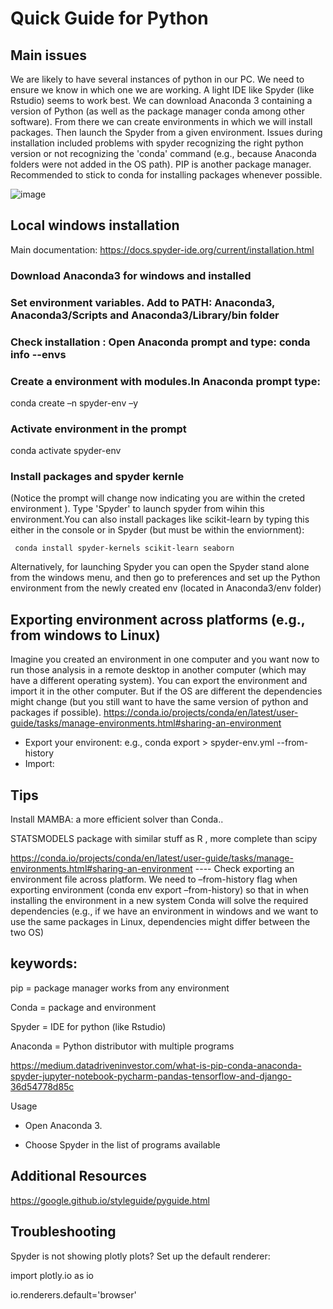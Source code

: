 # Quick Guide for Python 

## Main issues 

We are likely to have several instances of python in our PC. We need to ensure we know in which one we are working. A light IDE like Spyder (like Rstudio) seems to work best. We can download Anaconda 3 containing a version of Python (as well as the package manager conda among other software). From there we can create environments in which we will install packages. Then launch the Spyder from a given environment. Issues during installation included problems with spyder recognizing the right python version or not recognizing the 'conda' command (e.g., because Anaconda folders were not added in the OS path). PIP is another package manager. Recommended to stick to conda for installing packages whenever possible.  

 
![image](https://user-images.githubusercontent.com/13642762/196428250-73ba1867-fdcf-4413-b013-8b410bb9ca05.png)



## Local windows installation 

Main documentation: https://docs.spyder-ide.org/current/installation.html  

### Download Anaconda3 for windows and installed  

### Set environment variables. Add to PATH: Anaconda3, Anaconda3/Scripts and Anaconda3/Library/bin folder 

### Check installation : Open Anaconda prompt and type: conda info --envs 

### Create a environment with modules.In Anaconda prompt type:   
  conda create –n spyder-env –y  

### Activate environment in the prompt  
conda activate spyder-env 

### Install packages and spyder kernle 
(Notice the prompt will change now indicating you are within the creted environment ). Type 'Spyder' to launch spyder from wihin this environment.You can also install  packages like scikit-learn by typing this either in the console or in Spyder (but must be within the enviornment): 
    
     conda install spyder-kernels scikit-learn seaborn   

Alternatively, for launching Spyder you can open the Spyder stand alone from the windows menu, and then go to preferences and set up the Python environment from the newly created env (located in Anaconda3/env folder) 
 
## Exporting environment across platforms (e.g., from windows to Linux)
Imagine you created an environment in one computer and you want now to run those analysis in a remote desktop in another computer (which may have a different operating system). You can export the environment and import it in the other computer. But if the OS are different the dependencies might change (but you still want to have the same version of python and packages if possible). 
https://conda.io/projects/conda/en/latest/user-guide/tasks/manage-environments.html#sharing-an-environment 

- Export your environent:  e.g., conda export > spyder-env.yml --from-history
- Import: 



## Tips

Install MAMBA: a more efficient solver than Conda.. 

STATSMODELS package with similar stuff as R , more complete than scipy 

https://conda.io/projects/conda/en/latest/user-guide/tasks/manage-environments.html#sharing-an-environment  ---- Check exporting an environment file across platform. We need to –from-history flag when exporting environment (conda env export  –from-history) so that in when installing the environment in a new system Conda will solve the required dependencies (e.g., if we have an environment in windows and we want to use the same packages in Linux,  dependencies might differ between the two OS)  

 

## keywords:  

pip = package manager works from any environment  

Conda = package and environment  

Spyder = IDE for python (like Rstudio) 

Anaconda =  Python distributor with multiple programs 

https://medium.datadriveninvestor.com/what-is-pip-conda-anaconda-spyder-jupyter-notebook-pycharm-pandas-tensorflow-and-django-36d54778d85c 

 

Usage  

- Open Anaconda 3.  

- Choose Spyder in the list of programs available  

 

## Additional Resources 

 

https://google.github.io/styleguide/pyguide.html  

 

## Troubleshooting  

 

Spyder is not showing plotly plots? Set up the default renderer:  

 

import plotly.io as io 

io.renderers.default='browser' 

 

 
